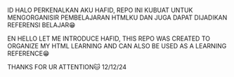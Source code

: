 ID
HALO PERKENALKAN AKU HAFID, REPO INI KUBUAT UNTUK MENGORGANISIR PEMBELAJARAN HTMLKU DAN JUGA DAPAT DIJADIKAN REFERENSI BELAJAR😁

EN
HELLO LET ME INTRODUCE HAFID, THIS REPO WAS CREATED TO ORGANIZE MY HTML LEARNING AND CAN ALSO BE USED AS A LEARNING REFERENCE😁


THANKS FOR UR ATTENTION🐱
12/12/24
